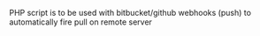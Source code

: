 PHP script is to be used with bitbucket/github webhooks (push) to automatically fire pull on remote server  
